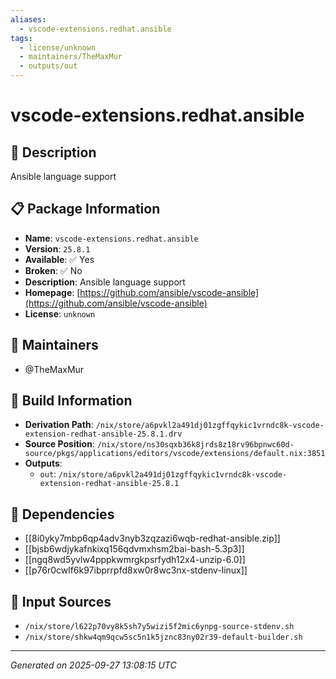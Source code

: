 ```yaml
---
aliases:
  - vscode-extensions.redhat.ansible
tags:
  - license/unknown
  - maintainers/TheMaxMur
  - outputs/out
---
```


# vscode-extensions.redhat.ansible

## 📝 Description

Ansible language support

## 📋 Package Information

- **Name**: `vscode-extensions.redhat.ansible`
- **Version**: `25.8.1`
- **Available**: ✅ Yes
- **Broken**: ✅ No
- **Description**: Ansible language support
- **Homepage**: [https://github.com/ansible/vscode-ansible](https://github.com/ansible/vscode-ansible)
- **License**: `unknown`
## 👥 Maintainers

- @TheMaxMur


## 🔧 Build Information

- **Derivation Path**: `/nix/store/a6pvkl2a491dj01zgffqykic1vrndc8k-vscode-extension-redhat-ansible-25.8.1.drv`
- **Source Position**: `/nix/store/ns30sqxb36k8jrds8z18rv96bpnwc60d-source/pkgs/applications/editors/vscode/extensions/default.nix:3851`
- **Outputs**:
  - `out`:  `/nix/store/a6pvkl2a491dj01zgffqykic1vrndc8k-vscode-extension-redhat-ansible-25.8.1`

## 🔗 Dependencies

- [[8i0yky7mbp6qp4adv3nyb3zqzazi6wqb-redhat-ansible.zip]]
- [[bjsb6wdjykafnkixq156qdvmxhsm2bai-bash-5.3p3]]
- [[ngq8wd5yvlw4pppkwmrgkpsrfydh12x4-unzip-6.0]]
- [[p76r0cwlf6k97ibprrpfd8xw0r8wc3nx-stdenv-linux]]

## 📁 Input Sources

- `/nix/store/l622p70vy8k5sh7y5wizi5f2mic6ynpg-source-stdenv.sh`
- `/nix/store/shkw4qm9qcw5sc5n1k5jznc83ny02r39-default-builder.sh`

---
*Generated on 2025-09-27 13:08:15 UTC*
